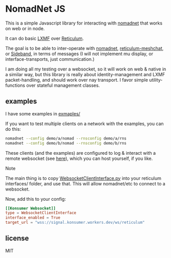 # NomadNet JS

This is a simple Javascript library for interacting with [nomadnet](https://github.com/markqvist/NomadNet) that works on web or in node.

It can do basic [LXMF](https://github.com/markqvist/LXMF) over [Reticulum](https://github.com/markqvist/Reticulum).

The goal is to be able to inter-operate with [nomadnet](https://github.com/markqvist/NomadNet), [reticulum-meshchat](https://github.com/liamcottle/reticulum-meshchat), or [Sideband](https://github.com/markqvist/Sideband), in terms of messages (I will not implement mu display, or interface-transports, just communication.)

I am doing all my testing over a websocket, so it will work on web & native in a similar way, but this library is really about identity-management and LXMF packet-handling, and should work over nay transport. I favor simple utility-functions over stateful management classes.

## examples

I have some examples in [exmaples/](examples/)

If you want to test multiple clients on a network with the examples, you can do this:

```sh
nomadnet --config demo/a/nomad --rnsconfig demo/a/rns
nomadnet --config demo/b/nomad --rnsconfig demo/b/rns
```

These clients (and the examples) are configured to log & interact with a remote websocket (see [here](https://github.com/konsumer/signal-worker)), which you can host yourself, if you like.

> [!NOTE]
> The main thing is to copy [WebsocketClientInterface.py](demo/interfaces/WebsocketClientInterface.py) into your reticulum interfaces/ folder, and use that. This will allow nomadnet/etc to connect to a websocket.

Now, add this to your config:

```toml
[[Konsumer Websocket]]
type = WebsocketClientInterface
interface_enabled = True
target_url = "wss://signal.konsumer.workers.dev/ws/reticulum"
```

## license

MIT
